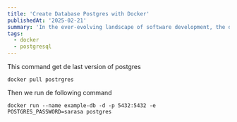 ```yaml
---
title: 'Create Database Postgres with Docker'
publishedAt: '2025-02-21'
summary: 'In the ever-evolving landscape of software development, the debate between dynamic and static typing continues to be a hot topic.'
tags:
  - docker
  - postgresql
---
```


This command get de last version of postgres

```
docker pull postrgres
```

Then we run de following command

```
docker run --name example-db -d -p 5432:5432 -e POSTGRES_PASSWORD=sarasa postgres
```
